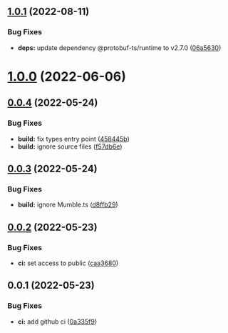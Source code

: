 

## [1.0.1](https://github.com/tf2pickup-org/mumble-protocol/compare/1.0.0...1.0.1) (2022-08-11)


### Bug Fixes

* **deps:** update dependency @protobuf-ts/runtime to v2.7.0 ([06a5630](https://github.com/tf2pickup-org/mumble-protocol/commit/06a5630f275f68467e72a7d7f695ed3258676da4))

# [1.0.0](https://github.com/tf2pickup-org/mumble-protocol/compare/0.0.4...1.0.0) (2022-06-06)

## [0.0.4](https://github.com/tf2pickup-org/mumble-protocol/compare/0.0.3...0.0.4) (2022-05-24)


### Bug Fixes

* **build:** fix types entry point ([458445b](https://github.com/tf2pickup-org/mumble-protocol/commit/458445bf3e23db1c8f245e574df2a26c2f74b223))
* **build:** ignore source files ([f57db6e](https://github.com/tf2pickup-org/mumble-protocol/commit/f57db6eb177786ac0cd0b194a44d027faaa3e34c))

## [0.0.3](https://github.com/tf2pickup-org/mumble-protocol/compare/0.0.2...0.0.3) (2022-05-24)


### Bug Fixes

* **build:** ignore Mumble.ts ([d8ffb29](https://github.com/tf2pickup-org/mumble-protocol/commit/d8ffb298bc82bee253ad94bb610248c60df32f0d))

## [0.0.2](https://github.com/tf2pickup-org/mumble-protocol/compare/0.0.1...0.0.2) (2022-05-23)


### Bug Fixes

* **ci:** set access to public ([caa3680](https://github.com/tf2pickup-org/mumble-protocol/commit/caa368082f5ebc327e423344d2ec8ac738df1001))

## 0.0.1 (2022-05-23)


### Bug Fixes

* **ci:** add github ci ([0a335f9](https://github.com/tf2pickup-org/mumble-protocol/commit/0a335f935cf8bbe12403e56f0929da729d5d5c42))
